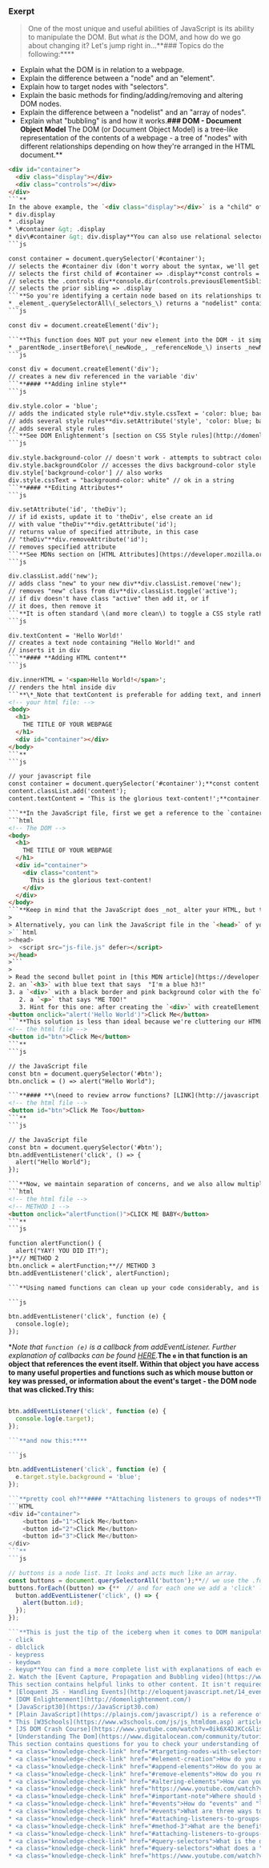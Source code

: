 ### Exerpt
>One of the most unique and useful abilities of JavaScript is its ability to manipulate the DOM. But what _is_ the DOM, and how do we go about changing it? Let's jump right in...**###  Topics
  do the following:****
* Explain what the DOM is in relation to a webpage.
* Explain the difference between a "node" and an "element".
* Explain how to target nodes with "selectors".
* Explain the basic methods for finding/adding/removing and altering DOM nodes.
* Explain the difference between a "nodelist" and an "array of nodes".
* Explain what "bubbling" is and how it works.**### DOM - Document Object Model**
The DOM \(or Document Object Model\) is a tree-like representation of the contents of a webpage -  a tree of "nodes" with different relationships depending on how they're arranged in the HTML document.**
```html
<div id="container">
  <div class="display"></div>
  <div class="controls"></div>
</div>
```**
In the above example, the `<div class="display"></div>` is a "child" of `<div id="container"></div>` and a sibling to `<div class="controls"></div>`. Think of it like a family tree. `<div id="container"></div>`  is a __parent__, with its __children__ on the next level, each on their own "branch".**### Targeting Nodes with Selectors**When working with the DOM, you use "selectors" to target the nodes you want to work with. You can use a combination of CSS-style selectors and relationship properties to target the nodes you want. Let's start with CSS-style selectors. In the above example, you could use the following selectors to refer to `<div class="display"></div>`:****
* div.display
* .display
* \#container &gt; .display
* div\#container &gt; div.display**You can also use relational selectors \(i.e. `firstElementChild` or `lastElementChild` etc.\) with special properties owned by the nodes.**
```js

const container = document.querySelector('#container');
// selects the #container div (don't worry about the syntax, we'll get there)**console.dir(container.firstElementChild);                      
// selects the first child of #container => .display**const controls = document.querySelector('.controls');   
// selects the .controls div**console.dir(controls.previousElementSibling);                  
// selects the prior sibling => .display
```**So you're identifying a certain node based on its relationships to the nodes around it.**### DOM methods**When your HTML code is parsed by a web browser, it is converted to the DOM as was mentioned above.  One of the primary differences is that these nodes are objects that have many properties and methods attached to them.  These properties and methods are the primary tools we are going to use to manipulate our webpage with JavaScript. We'll start with the query selectors - those that help you target nodes.**#### **Query Selectors*** _element_.querySelector\(_selector_\) returns reference to the first match of _selector_
* _element_.querySelectorAll\(_selectors_\) returns a "nodelist" containing references to all of the matches of the _selectors_**\*_There are several other, more specific queries, that offer potential \(marginal\) performance benefits, but we won't be going over them now._**It's important to note that when using querySelectorAll, the return value is **not** an array. It looks like an array, and it somewhat acts like an array, but it's really a "nodelist". The big distinction is that several array methods are missing from nodelists. One solution, if problems arise, is to convert the nodelist into an array. You can do this with Array.from\(\) or the [spread operator.](https://developer.mozilla.org/en-US/docs/Web/JavaScript/Reference/Operators/Spread_operator)**#### **Element Creation*** document.createElement\(tagName, \[options\]\) creates a new element of tag type tagName.  `[options]` in this case means you can add some optional parameters to the function.  Don't worry about these at this point.**
```js

const div = document.createElement('div');

```**This function does NOT put your new element into the DOM - it simply creates it in memory.  This is so that you can manipulate the element (by adding styles, classes, ids, text etc.) before placing it on the page. You can place the element into the DOM with one of the following methods.**#### **Append Elements*** _parentNode_.appendChild\(_childNode_\) appends _childNode_ as the last child of _parentNode_
* _parentNode_.insertBefore\(_newNode_, _referenceNode_\) inserts _newNode_ into _parentNode_ before _referenceNode_**#### **Remove Elements*** _parentNode_.removeChild\(_child_\) removes _child_ from _parentNode_ on the DOM and returns reference to _child_**#### **Altering Elements**When you have a reference to an element, you can use that reference to alter the element's own properties. This allows you to do many useful alterations, like adding/removing and altering attributes, changing classes, adding inline style information and more.**
```js

const div = document.createElement('div');                     
// creates a new div referenced in the variable 'div'
```**#### **Adding inline style**
```js

div.style.color = 'blue';                                      
// adds the indicated style rule**div.style.cssText = 'color: blue; background: white';          
// adds several style rules**div.setAttribute('style', 'color: blue; background: white');    
// adds several style rules
```**See DOM Enlightenment's [section on CSS Style rules](http://domenlightenment.com/#6.2) for more info on inline styles.**Note that if you're accessing a kebab-cased css rule from JS, you'll either need to use camelcase or you'll need to use bracket notation instead of dot notation.**
```js

div.style.background-color // doesn't work - attempts to subtract color from div.style.background
div.style.backgroundColor // accesses the divs background-color style
div.style['background-color'] // also works
div.style.cssText = "background-color: white" // ok in a string
```**#### **Editing Attributes**
```js

div.setAttribute('id', 'theDiv');                              
// if id exists, update it to 'theDiv', else create an id
// with value "theDiv"**div.getAttribute('id');                                        
// returns value of specified attribute, in this case
// "theDiv"**div.removeAttribute('id');                                     
// removes specified attribute
```**See MDNs section on [HTML Attributes](https://developer.mozilla.org/en-US/docs/Web/HTML/Attributes) for more info on available attributes.**#### **Working with classes**
```js

div.classList.add('new');                                      
// adds class "new" to your new div**div.classList.remove('new');                                   
// removes "new" class from div**div.classList.toggle('active');                                
// if div doesn't have class "active" then add it, or if
// it does, then remove it
```**It is often standard \(and more clean\) to toggle a CSS style rather than adding and removing inline CSS.**#### **Adding text content**
```js

div.textContent = 'Hello World!'                               
// creates a text node containing "Hello World!" and
// inserts it in div
```**#### **Adding HTML content**
```js

div.innerHTML = '<span>Hello World!</span>';                   
// renders the html inside div
```**\*_Note that textContent is preferable for adding text, and innerHTML should be used sparingly as it can create security risks if misused. Check out [this video](https://www.youtube.com/watch?v=ns1LX6mEvyM&ab_channel=WebDevSimplified) if you want to see an example of how._**Let's take a minute to review what we've covered and give you a chance to practice this stuff before moving on.  Check out this example of creating and appending a DOM element to a webpage.**```html
<!-- your html file: -->
<body>
  <h1>
    THE TITLE OF YOUR WEBPAGE
  </h1>
  <div id="container"></div>
</body>
```**
```js

// your javascript file
const container = document.querySelector('#container');**const content = document.createElement('div');
content.classList.add('content');
content.textContent = 'This is the glorious text-content!';**container.appendChild(content);

```**In the JavaScript file, first we get a reference to the `container` div that already exists in our HTML.  Then we create a new div and store it in the variable `content`.  We add a class and some text to the `content` div and finally append that div to `container`.   All in all it's a simple process.  After the JavaScript code is run, our DOM tree will look like this:****
```html
<!-- The DOM -->
<body>
  <h1>
    THE TITLE OF YOUR WEBPAGE
  </h1>
  <div id="container">
  	<div class="content">
      This is the glorious text-content!
    </div>
  </div>
</body>
```**Keep in mind that the JavaScript does _not_ alter your HTML, but the DOM - your HTML file will look the same, but the JavaScript changes what the browser renders.**### Important note:****> Your JavaScript, for the most part, is run whenever the JS file is run, or when the script tag is encountered in the HTML. If you are including your JavaScript at the top of your file, many of these DOM manipulation methods will not work because the JS code is being run *before* the nodes are created in the DOM. The simplest way to fix this is to include your JavaScript at the bottom of your HTML file so that it gets run after the DOM nodes are parsed and created.
>
> Alternatively, you can link the JavaScript file in the `<head>` of your HTML document. Use the `<script>` tag with the `src` attribute containing the path to the JS file, and include the `defer` keyword to load the file *after* the HTML is parsed, as such:****>
>```html
><head>
>  <script src="js-file.js" defer></script>
></head>
>```
>
> Read the second bullet point in [this MDN article](https://developer.mozilla.org/en-US/docs/Learn/HTML/Introduction_to_HTML/The_head_metadata_in_HTML#applying_css_and_javascript_to_html) for more information, which also includes a link to additional script loading strategies.**### Exercise**Copy the example above into files on your own computer.  To make it work you'll need to supply the rest of the HTML skeleton and either link your javascript file, or put the javascript into a script tag on the page.  Make sure everything is working before moving on!**Add the following elements to the container using ONLY javascript and the DOM methods shown above.**1. a `<p>` with red text that says "Hey I'm red!"
2. an `<h3>` with blue text that says  "I'm a blue h3!"
3. a `<div>` with a black border and pink background color with the following elements inside of it:****   1. another `<h1>` that says "I'm in a div"
   2. a `<p>` that says "ME TOO!"
   3. Hint for this one: after creating the `<div>` with createElement, append the `<h1>` and `<p>` to it before adding it to the container.**### Events**Now that we have a handle on manipulating the DOM with JavaScript, the next step is learning how to make that happen dynamically, or on demand!  Events are how you make that magic happen on your pages.  Events are actions that occur on your webpage such as mouse-clicks or keypresses, and using JavaScript we can make our webpage listen and react to these events.**There are three primary ways to go about this: you can attach functions' attributes directly on your HTML elements, you can set the "on_event_" property on the DOM object in your JavaScript, or you can attach event listeners to the nodes in your JavaScript.  Event listeners are definitely the preferred method, but you will regularly see the others in use, so we're going to cover all three.**We're going to create 3 buttons that all alert "Hello World" when clicked.  Try them all out using your own HTML file, or using something like [CodePen](https://codepen.io/).**#### **method 1**```html
<button onclick="alert('Hello World')">Click Me</button>
```**This solution is less than ideal because we're cluttering our HTML with JavaScript. Also, we can only have 1 "onclick" event per element.**#### **method 2**```HTML
<!-- the html file -->
<button id="btn">Click Me</button>
```**
```js

// the JavaScript file
const btn = document.querySelector('#btn');
btn.onclick = () => alert("Hello World");

```**#### **\(need to review arrow functions? [LINK](http://javascript.info/arrow-functions-basics)\)**This is a little better. We've moved the JS out of the HTML and into a JS file, but we still have the problem that a DOM element can only have 1 "onclick" property.**#### **method 3**```html
<!-- the html file -->
<button id="btn">Click Me Too</button>
```**
```js

// the JavaScript file
const btn = document.querySelector('#btn');
btn.addEventListener('click', () => {
  alert("Hello World");
});

```**Now, we maintain separation of concerns, and we also allow multiple event listeners if the need arises.  Method 3 is much more flexible and powerful, though it is a bit more complex to set up.**Note that all 3 of these methods can be used with named functions like so:****
```html
<!-- the html file -->
<!-- METHOD 1 -->
<button onclick="alertFunction()">CLICK ME BABY</button>
```**
```js

function alertFunction() {
  alert("YAY! YOU DID IT!");
}**// METHOD 2
btn.onclick = alertFunction;**// METHOD 3
btn.addEventListener('click', alertFunction);

```**Using named functions can clean up your code considerably, and is a _really_ good idea if the function is something that you are going to want to do in multiple places.**With all three methods we can access more information about the event by passing a parameter to the function that we are calling.  Try this out on your own machine:****

```js

btn.addEventListener('click', function (e) {
  console.log(e);
});

```
\*_Note that `function (e)` is a callback from addEventListener. Further explanation of callbacks can be found [HERE](https://briggs.dev/blog/understanding-callbacks)._**The `e` in that function is an object that references the __event__ itself.  Within that object you have access to many useful properties and functions such as which mouse button or key was pressed, or information about the event's __target__ - the DOM node that was clicked.**Try this:****

```js

btn.addEventListener('click', function (e) {
  console.log(e.target);
});

```**and now this:****

```js

btn.addEventListener('click', function (e) {
  e.target.style.background = 'blue';
});

```**pretty cool eh?**#### **Attaching listeners to groups of nodes**This might seem like a lot of code if you're attaching lots of similar event listeners to many elements. There's a few ways to go about doing that more efficiently.  We learned above that we can get a nodelist of all of the items matching a specific selector with `querySelectorAll('selector')`.  In order to add a listener to each of them we simply need to iterate through the whole list like so:****
```HTML
<div id="container">
    <button id="1">Click Me</button>
    <button id="2">Click Me</button>
    <button id="3">Click Me</button>
</div>
```**
```js

// buttons is a node list. It looks and acts much like an array.
const buttons = document.querySelectorAll('button');**// we use the .forEach method to iterate through each button
buttons.forEach((button) => {**  // and for each one we add a 'click' listener
  button.addEventListener('click', () => {
    alert(button.id);
  });
});

```**This is just the tip of the iceberg when it comes to DOM manipulation and event handling, but it's enough to get you started with some exercises.  In our examples so far we have been using the 'click' event exclusively, but there are _many_ more available to you.  **Some useful events include:****
- click
- dblclick
- keypress
- keydown
- keyup**You can find a more complete list with explanations of each event on [this page](https://www.w3schools.com/jsref/dom_obj_event.asp).**### Practice**Manipulating web pages is the primary benefit of the JavaScript language! These techniques are things that you are likely to be messing with _every day_ as a front-end developer, so let's practice!**1. Grab the first exercise in Wes Bos's JavaScript30 program by cloning the repo at [https://github.com/wesbos/JavaScript30](https://github.com/wesbos/JavaScript30). Code along with the [Video Tutorial](https://www.youtube.com/watch?v=VuN8qwZoego) to build the rest of the exercise. 
2. Watch the [Event Capture, Propagation and Bubbling video](https://www.youtube.com/watch?v=F1anRyL37lE) from Wes Bos's JavaScript30 program. If you want to code along with the video, you can use the contents of folder #25 from the repo you cloned above.**### Additional Resources
This section contains helpful links to other content. It isn't required, so consider it supplemental.*** [Eloquent JS - DOM](http://eloquentjavascript.net/13_dom.html)
* [Eloquent JS - Handling Events](http://eloquentjavascript.net/14_event.html)
* [DOM Enlightenment](http://domenlightenment.com/)
* [JavaScript30](https://JavaScript30.com)
* [Plain JavaScript](https://plainjs.com/javascript/) is a reference of JavaScript code snippets and explanations involving the DOM, as well as other aspects of JS. If you've already learned jQuery, it will help you figure out how to do things without it.
* This [W3Schools](https://www.w3schools.com/js/js_htmldom.asp) article offers simple and easy-to-understand lessons on DOM.
* [JS DOM Crash Course](https://www.youtube.com/watch?v=0ik6X4DJKCc&list=PLillGF-RfqbYE6Ik_EuXA2iZFcE082B3s) is an extensive and well explained 4 part video series on the DOM by Traversy Media.
* [Understanding The Dom](https://www.digitalocean.com/community/tutorial_series/understanding-the-dom-document-object-model) is an aptly named article-based tutorial series by Digital Ocean.**### Knowledge Check
This section contains questions for you to check your understanding of this lesson. If you're having trouble answering the questions below on your own, review the material above to find the answer.*** <a class="knowledge-check-link" href="#dom---document-object-model">What is the DOM?</a>
* <a class="knowledge-check-link" href="#targeting-nodes-with-selectors">How do you target the nodes you want to work with?</a>
* <a class="knowledge-check-link" href="#element-creation">How do you create an element in the DOM?</a>
* <a class="knowledge-check-link" href="#append-elements">How do you add an element to the DOM?</a>
* <a class="knowledge-check-link" href="#remove-elements">How do you remove an element from the DOM?</a>
* <a class="knowledge-check-link" href="#altering-elements">How can you alter an element in the DOM?</a>
* <a class="knowledge-check-link" href="https://www.youtube.com/watch?v=ns1LX6mEvyM">When adding text to a DOM element, should you use textContent or innerHTML? Why?</a>
* <a class="knowledge-check-link" href="#important-note">Where should you include your Javascript tag in your HTML file when working with DOM nodes?</a>
* <a class="knowledge-check-link" href="#events">How do "events" and "listeners" work?</a>
* <a class="knowledge-check-link" href="#events">What are three ways to use events in your code?</a>
* <a class="knowledge-check-link" href="#attaching-listeners-to-groups-of-nodes">Why are event listeners the preferred way to handle events?</a>
* <a class="knowledge-check-link" href="#method-3">What are the benefits of using named functions in your listeners?</a>
* <a class="knowledge-check-link" href="#attaching-listeners-to-groups-of-nodes">How do you attach listeners to groups of nodes?</a>
* <a class="knowledge-check-link" href="#query-selectors">What is the difference between the return values of `querySelector` and `querySelectorAll`?</a>
* <a class="knowledge-check-link" href="#query-selectors">What does a "nodelist" contain?</a>
* <a class="knowledge-check-link" href="https://www.youtube.com/watch?v=F1anRyL37lE">Explain the difference between "capture" and "bubbling".</a>
